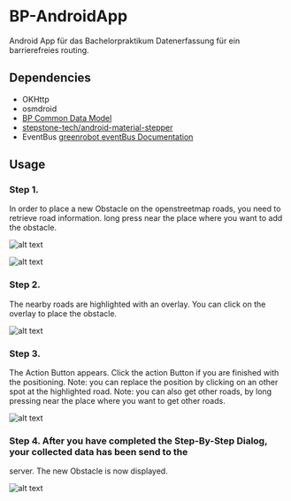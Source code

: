 # BP-AndroidApp
Android App für das Bachelorpraktikum Datenerfassung für ein barrierefreies routing.


## Dependencies

- OKHttp
- osmdroid
- [BP Common Data Model](https://github.com/Vincinator/BP-Common)
- [stepstone-tech/android-material-stepper](https://github.com/stepstone-tech/android-material-stepper)
- EventBus [greenrobot eventBus Documentation](http://greenrobot.org/eventbus/documentation/)


## Usage


### Step 1.
In order to place a new Obstacle on the openstreetmap roads, you need to retrieve road information.
long press near the place where you want to add the obstacle.

![alt text](doc/appScreenshot_1.png)

![alt text](doc/appScreenshot_2.png)

### Step 2.
The nearby roads are highlighted with an overlay.
You can click on the overlay to place the obstacle.

![alt text](doc/appScreenshot_3.png)

### Step 3.
The Action Button appears. Click the action Button if you are finished with the positioning.
Note: you can replace the position by clicking on an other spot at the highlighted road.
Note: you can also get other roads, by long pressing near the place where you want to get other roads.

![alt text](doc/appScreenshot_4.png)


### Step 4. After you have completed the Step-By-Step Dialog, your collected data has been send to the
server. The new Obstacle is now displayed.

![alt text](doc/appScreenshot_5.png)